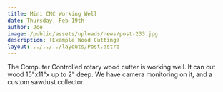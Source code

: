 ```yaml
---
title: Mini CNC Working Well
date: Thursday, Feb 19th
author: Joe
image: /public/assets/uploads/news/post-233.jpg
description: (Example Wood Cutting)
layout: ../../../layouts/Post.astro
---
```


The Computer Controlled rotary wood cutter is working well.  It can cut wood 15"x11"x up to 2" deep.  We have camera monitoring on it, and a custom sawdust collector.
